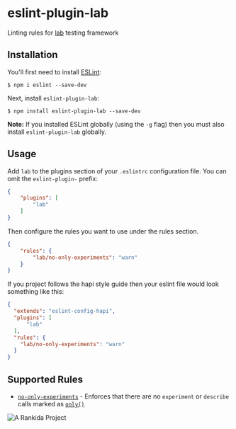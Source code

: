 # eslint-plugin-lab

Linting rules for [lab](https://github.com/hapijs/lab) testing framework

## Installation

You'll first need to install [ESLint](http://eslint.org):

```
$ npm i eslint --save-dev
```

Next, install `eslint-plugin-lab`:

```
$ npm install eslint-plugin-lab --save-dev
```

**Note:** If you installed ESLint globally (using the `-g` flag) then you must also install `eslint-plugin-lab` globally.

## Usage

Add `lab` to the plugins section of your `.eslintrc` configuration file. You can omit the `eslint-plugin-` prefix:

```json
{
    "plugins": [
        "lab"
    ]
}
```


Then configure the rules you want to use under the rules section.

```json
{
    "rules": {
        "lab/no-only-experiments": "warn"
    }
}
```

If you project follows the hapi style guide then your eslint file would look something like this:
```json
{
  "extends": "eslint-config-hapi",
  "plugins": [
      "lab"
  ],
  "rules": {
    "lab/no-only-experiments": "warn"
  }
}
```

## Supported Rules

* [`no-only-experiments`](docs/rules/no-only-experiments.md) - Enforces that there are no `experiment` or `describe` calls marked as [`only()`](https://github.com/hapijs/lab#usage)



![A Rankida Project](http://www.rankida.com/assets/logo/logo.png)
